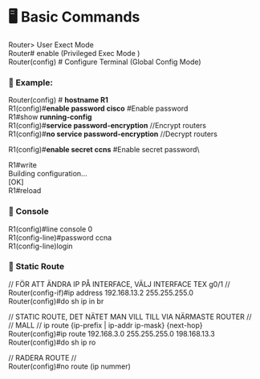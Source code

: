 # 🖥️ Basic Commands
Router> User Exect Mode\
Router# enable (Privileged Exec Mode )\
Router(config) # Configure Terminal (Global Config Mode)

### 🔀 Example:
Router(config) # **hostname R1**\
R1(config)#**enable password cisco** #Enable password\
R1#show **running-config** \
R1(config)#**service password-encryption** //Encrypt routers\
R1(config)#**no service password-encryption** //Decrypt routers

R1(config)#**enable secret ccns** #Enable secret password\

R1#write\
Building configuration...\
[OK]\
R1#reload

### 🔀 Console
R1(config)#line console 0\
R1(config-line)#password ccna\
R1(config-line)login

### 🔀 Static Route

// FÖR ATT ÄNDRA IP PÅ INTERFACE, VÄLJ INTERFACE TEX g0/1 //\
Router(config-if)#ip address 192.168.13.2 255.255.255.0\
Router(config)#do sh ip in br

// STATIC ROUTE, DET NÄTET MAN VILL TILL VIA NÄRMASTE ROUTER //\
// MALL // ip route {ip-prefix | ip-addr ip-mask} {next-hop}\
Router(config)#ip route 192.168.3.0 255.255.255.0 198.168.13.3\
Router(config)#do sh ip ro

// RADERA ROUTE //\
Router(config)#no route (ip nummer) 



